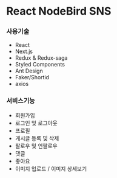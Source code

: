 # React NodeBird SNS

### 사용기술
* React
* Next.js
* Redux & Redux-saga
* Styled Components
* Ant Design
* Faker/Shortid
* axios

### 서비스기능
* 회원가입
* 로그인 및 로그아웃
* 프로필
* 게시글 등록 및 삭제
* 팔로우 및 언팔로우
* 댓글
* 좋아요
* 이미지 업로드 / 이미지 상세보기
